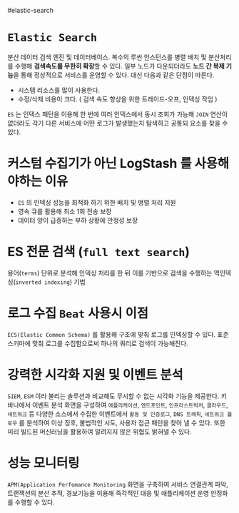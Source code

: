 #elastic-search

# `Elastic Search`

분산 데이터 검색 엔진 및 데이터베이스.
복수의 루씬 인스턴스를 병렬 배치 및 분산처리를 수행해 **검색속도를 무한히 확장**할 수 있다.
일부 노드가 다운되더라도 **노드 간 복제 기능**을 통해 정상적으로 서비스를 운영할 수 있다.
대신 다음과 같은 단점이 따른다.
* 시스템 리소스를 많이 사용한다.
* 수정/삭제 비용이 크다. ( 검색 속도 향상을 위한 트레이드-오프, 인덱싱 작업 )

`ES` 는 인덱스 패턴을 이용해 한 번에 여러 인덱스에서 동시 조회가 가능해 `JOIN` 연산이 없더라도 각기 다른 서비스에 어떤 로그가 발생했는지 탐색하고 공통되 요소를 찾을 수 있다.

# 커스텀 수집기가 아닌 LogStash 를 사용해야하는 이유

* `ES` 의 인덱싱 성능을 최적화 하기 위한 배치 및 병렬 처리 지원
* 영속 큐를  활용해 최소 1회 전송 보장
* 데이터 양이 급증하는 부하 상황에 안정성 보장

# ES 전문 검색 (`full text search`)
용어(`terms`) 단위로 분석해 인덱싱 처리를 한 뒤 이를 기반으로 검색을 수행하는 역인덱싱(`inverted indexing`) 기법

# 로그 수집 `Beat` 사용시 이점
`ECS(Elastic Common Schema)` 를 활용해 구조에 맞춰 로그를 인덱싱할 수 있다.
표준 스키마에 맞춰 로그를 수집함으로써 하나의 쿼리로 검색이 가능해진다.

# 강력한 시각화 지원 및 이벤트 분석
`SIEM`, `ESM` 이라 불리는 솔루션과 비교해도 무시할 수 없는 시각화 기능을 제공한다.
키바나에서 이벤트 분석 화면을 구성하여 
`애플리케이션`, `엔드포인트`, `인프라스트럭처`, `클라우드`, `네트워크` 등 다양한 소스에서 수집한 이벤트에서 `활동 및 인증로그`, `DNS 트래픽`, `네트워크 플로우` 를 분석하여 이상 징후, 불법적인 시도, 사용자 접근 패턴을 찾아 낼 수 있다.
또한 미리 빌드된 머신러닝을 활용하여 알려지지 않은 위협도 밝혀낼 수 있다.

# 성능 모니터링
`APM(Application Perfomance Monitoring` 화면을 구축하여 서비스 연결관계 파악, 트랜잭션의 분산 추적, 경보기능을 이용해 즉각적인 대응 및 애플리케이션 운영 안정화를 수행할 수 있다.

